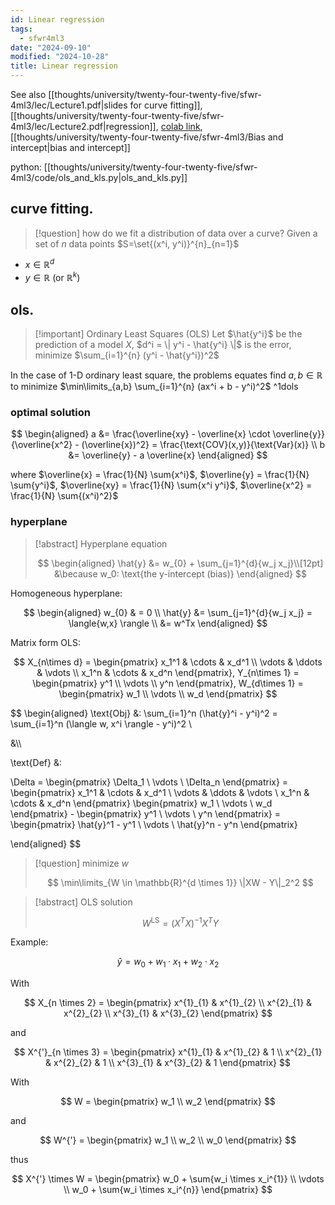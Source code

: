 ```yaml
---
id: Linear regression
tags:
  - sfwr4ml3
date: "2024-09-10"
modified: "2024-10-28"
title: Linear regression
---
```


See also [[thoughts/university/twenty-four-twenty-five/sfwr-4ml3/lec/Lecture1.pdf|slides for curve fitting]], [[thoughts/university/twenty-four-twenty-five/sfwr-4ml3/lec/Lecture2.pdf|regression]], [colab link](https://colab.research.google.com/drive/1eljHSwYJSR5ox6bB9zopalZmMSJoNl4v?usp=sharing), [[thoughts/university/twenty-four-twenty-five/sfwr-4ml3/Bias and intercept|bias and intercept]]

python: [[thoughts/university/twenty-four-twenty-five/sfwr-4ml3/code/ols_and_kls.py|ols_and_kls.py]]

## curve fitting.

> [!question] how do we fit a distribution of data over a curve?
> Given a set of $n$ data points $S=\set{(x^i, y^i)}^{n}_{n=1}$

- $x \in \mathbb{R}^{d}$
- $y \in \mathbb{R}$ (or $\mathbb{R}^{k}$)

## ols.

> [!important] Ordinary Least Squares (OLS)
> Let $\hat{y^i}$ be the prediction of a model $X$, $d^i = \| y^i - \hat{y^i} \|$ is the error, minimize $\sum_{i=1}^{n} (y^i - \hat{y^i})^2$

In the case of 1-D ordinary least square, the problems equates find $a,b \in \mathbb{R}$ to minimize $\min\limits_{a,b} \sum_{i=1}^{n} (ax^i + b - y^i)^2$ ^1dols

### optimal solution

$$
\begin{aligned}
a &= \frac{\overline{xy} - \overline{x} \cdot \overline{y}}{\overline{x^2} - (\overline{x})^2} = \frac{\text{COV}(x,y)}{\text{Var}(x)} \\
b &= \overline{y} - a \overline{x}
\end{aligned}
$$

where $\overline{x} = \frac{1}{N} \sum{x^i}$, $\overline{y} = \frac{1}{N} \sum{y^i}$, $\overline{xy} = \frac{1}{N} \sum{x^i y^i}$, $\overline{x^2} = \frac{1}{N} \sum{(x^i)^2}$

### hyperplane

> [!abstract] Hyperplane equation
>
> $$
> \begin{aligned}
> \hat{y} &= w_{0} + \sum_{j=1}^{d}{w_j x_j}\\[12pt]
> &\because w_0: \text{the y-intercept (bias)}
> \end{aligned}
> $$

Homogeneous hyperplane:

$$
\begin{aligned}
w_{0} & = 0 \\
\hat{y} &= \sum_{j=1}^{d}{w_j x_j} = \langle{w,x} \rangle \\
&= w^Tx
\end{aligned}
$$

Matrix form OLS:

$$
X_{n\times d} = \begin{pmatrix}
x_1^1 & \cdots & x_d^1 \\
\vdots & \ddots & \vdots \\
x_1^n & \cdots & x_d^n
\end{pmatrix}, Y_{n\times 1} = \begin{pmatrix}
y^1 \\
\vdots \\
y^n
\end{pmatrix}, W_{d\times 1} = \begin{pmatrix}
w_1 \\
\vdots \\
w_d
\end{pmatrix}
$$

$$
\begin{aligned}
\text{Obj} &: \sum_{i=1}^n (\hat{y}^i - y^i)^2 = \sum_{i=1}^n (\langle w, x^i \rangle - y^i)^2 \\

&\\\

\text{Def} &:

\Delta = \begin{pmatrix}
\Delta_1 \\
\vdots \\
\Delta_n
\end{pmatrix} = \begin{pmatrix}
x_1^1 & \cdots & x_d^1 \\
\vdots & \ddots & \vdots \\
x_1^n & \cdots & x_d^n
\end{pmatrix} \begin{pmatrix}
w_1 \\
\vdots \\
w_d
\end{pmatrix} - \begin{pmatrix}
y^1 \\
\vdots \\
y^n
\end{pmatrix} = \begin{pmatrix}
\hat{y}^1 - y^1 \\
\vdots \\
\hat{y}^n - y^n
\end{pmatrix}

\end{aligned}
$$

> [!question] minimize $w$
>
> $$
> \min\limits_{W \in \mathbb{R}^{d \times 1}} \|XW - Y\|_2^2
> $$

> [!abstract] OLS solution
>
> $$
> W^{\text{LS}} = (X^T X)^{-1}{X^T Y}
> $$

Example:

$$
\hat{y} = w_{0} + w_{1} \cdot x_{1} + w_{2} \cdot x_{2}
$$

With

$$
X_{n \times 2} = \begin{pmatrix}
x^{1}_{1} & x^{1}_{2} \\
x^{2}_{1} & x^{2}_{2} \\
x^{3}_{1} & x^{3}_{2}
\end{pmatrix}
$$

and

$$
X^{'}_{n \times 3} = \begin{pmatrix}
x^{1}_{1} & x^{1}_{2} & 1 \\
x^{2}_{1} & x^{2}_{2} & 1 \\
x^{3}_{1} & x^{3}_{2} & 1
\end{pmatrix}
$$

With

$$
W = \begin{pmatrix}
w_1 \\
w_2
\end{pmatrix}
$$

and

$$
W^{'} = \begin{pmatrix}
w_1 \\
w_2 \\
w_0
\end{pmatrix}
$$

thus

$$
X^{'} \times W = \begin{pmatrix}
w_0 + \sum{w_i \times x_i^{1}} \\
\vdots \\
w_0 + \sum{w_i \times x_i^{n}}
\end{pmatrix}
$$
